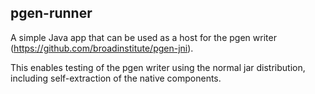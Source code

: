 ## pgen-runner
A simple Java app that can be used as a host for the pgen writer (https://github.com/broadinstitute/pgen-jni).

This enables testing of the pgen writer using the normal jar distribution, including self-extraction of the
native components.